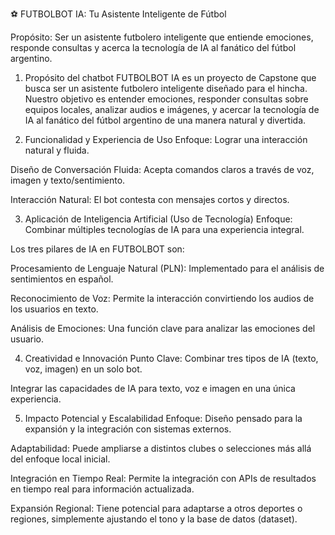 ⚽ FUTBOLBOT IA: Tu Asistente Inteligente de Fútbol

Propósito: Ser un asistente futbolero inteligente que entiende emociones, responde consultas y acerca la tecnología de IA al fanático del fútbol argentino.

1) Propósito del chatbot
FUTBOLBOT IA es un proyecto de Capstone que busca ser un asistente futbolero inteligente diseñado para el hincha. Nuestro objetivo es entender emociones, responder consultas sobre equipos locales, analizar audios e imágenes, y acercar la tecnología de IA al fanático del fútbol argentino de una manera natural y divertida.

2) Funcionalidad y Experiencia de Uso
Enfoque: Lograr una interacción natural y fluida.

Diseño de Conversación Fluida: Acepta comandos claros a través de voz, imagen y texto/sentimiento.

Interacción Natural: El bot contesta con mensajes cortos y directos.

3) Aplicación de Inteligencia Artificial (Uso de Tecnología)
Enfoque: Combinar múltiples tecnologías de IA para una experiencia integral.

Los tres pilares de IA en FUTBOLBOT son:

Procesamiento de Lenguaje Natural (PLN): Implementado para el análisis de sentimientos en español.

Reconocimiento de Voz: Permite la interacción convirtiendo los audios de los usuarios en texto.

Análisis de Emociones: Una función clave para analizar las emociones del usuario.

4) Creatividad e Innovación
Punto Clave: Combinar tres tipos de IA (texto, voz, imagen) en un solo bot.

Integrar las capacidades de IA para texto, voz e imagen en una única experiencia.

5) Impacto Potencial y Escalabilidad
Enfoque: Diseño pensado para la expansión y la integración con sistemas externos.

Adaptabilidad: Puede ampliarse a distintos clubes o selecciones más allá del enfoque local inicial.

Integración en Tiempo Real: Permite la integración con APIs de resultados en tiempo real para información actualizada.

Expansión Regional: Tiene potencial para adaptarse a otros deportes o regiones, simplemente ajustando el tono y la base de datos (dataset).
